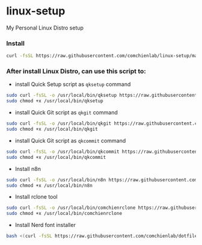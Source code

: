 # linux-setup
My Personal Linux Distro setup

### Install
```sh
curl -fsSL https://raw.githubusercontent.com/comchienlab/linux-setup/main/install.sh | bash
```

### After install Linux Distro, can use this script to:
- install Quick Setup script as `qksetup` command
```sh
sudo curl -fsSL -o /usr/local/bin/qksetup https://raw.githubusercontent.com/comchienlab/linux-setup/main/qksetup.sh
sudo chmod +x /usr/local/bin/qksetup
```

- install Quick Git script as `qkgit` command
```sh
sudo curl -fsSL -o /usr/local/bin/qkgit https://raw.githubusercontent.com/comchienlab/linux-setup/main/qkgit.sh
sudo chmod +x /usr/local/bin/qkgit
```

- install Quick Git script as `qkcommit` command
```sh
sudo curl -fsSL -o /usr/local/bin/qkcommit https://raw.githubusercontent.com/comchienlab/linux-setup/main/qkcommit.sh
sudo chmod +x /usr/local/bin/qkcommit
```

- Install n8n
```sh
sudo curl -fsSL -o /usr/local/bin/n8n https://raw.githubusercontent.com/comchienlab/linux-setup/main/n8n.sh
sudo chmod +x /usr/local/bin/n8n
```

- Install rclone tool
```sh
sudo curl -fsSL -o /usr/local/bin/comchienrclone https://raw.githubusercontent.com/comchienlab/dotfiles/main/rclone/rclone-tool.sh
sudo chmod +x /usr/local/bin/comchienrclone
```

- Install Nerd font installer
```sh
bash <(curl -fsSL https://raw.githubusercontent.com/comchienlab/dotfiles/main/fonts/nerdfont-installer.sh)
```
